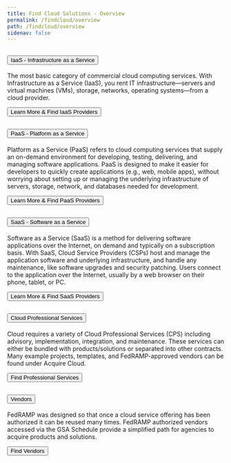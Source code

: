 ```yaml
---
title: Find Cloud Solutions - Overview
permalink: /findcloud/overview
path: /findcloud/overview
sidenav: false
---
```


<div class="usa-accordion usa-accordion--bordered">
  
  <!-- Use the accurate heading level to maintain the document outline -->
  <h2 class="usa-accordion__heading">
    <button class="usa-accordion__button"
      aria-expanded="true"
      aria-controls="b-a1">
      IaaS - Infrastructure as a Service
    </button>
  </h2>
  <div id="b-a1" class="usa-accordion__content usa-prose">
    <p>The most basic category of commercial cloud computing services. With Infrastructure as a Service (IaaS), you rent IT infrastructure—servers and virtual machines (VMs), storage, networks, operating systems—from a cloud provider.</p>
	<p><a href="/findcloud/iaas" ><button class="usa-button ">Learn More & Find IaaS Providers</button></a></p>
  </div>
  
  <!-- Use the accurate heading level to maintain the document outline -->
  <h2 class="usa-accordion__heading">
    <button class="usa-accordion__button"
      aria-expanded="false"
      aria-controls="b-a2">
      PaaS -  Platform as a Service
    </button>
  </h2>
  <div id="b-a2" class="usa-accordion__content usa-prose">
    <p>Platform as a Service (PaaS) refers to cloud computing services that supply an on-demand environment for developing, testing, delivering, and managing software applications. PaaS is designed to make it easier for developers to quickly create applications (e.g., web, mobile apps), without worrying about setting up or managing the underlying infrastructure of servers, storage, network, and databases needed for development.</p>
	<p><a href="/findcloud/paas" ><button class="usa-button ">Learn More & Find PaaS Providers</button></a></p>
  </div>
  
  <!-- Use the accurate heading level to maintain the document outline -->
  <h2 class="usa-accordion__heading">
    <button class="usa-accordion__button"
      aria-expanded="false"
      aria-controls="b-a3">
      SaaS - Software as a Service
    </button>
  </h2>
  <div id="b-a3" class="usa-accordion__content usa-prose">
    <p>Software as a Service (SaaS) is a method for delivering software applications over the Internet, on demand and typically on a subscription basis. With SaaS, Cloud  Service Providers (CSPs) host and manage the application software and underlying infrastructure, and handle any maintenance, like software upgrades and security patching. Users connect to the application over the Internet, usually by a web browser on their phone, tablet, or PC.</p>
	<p><a href="/findcloud/saas" ><button class="usa-button ">Learn More & Find SaaS Providers</button></a></p>

  </div>
  
  <!-- Use the accurate heading level to maintain the document outline -->
  <h2 class="usa-accordion__heading">
    <button class="usa-accordion__button"
      aria-expanded="false"
      aria-controls="b-a4">
      Cloud Professional Services
    </button>
  </h2>
  <div id="b-a4" class="usa-accordion__content usa-prose">
    <p>Cloud requires a variety of Cloud Professional Services (CPS) including advisory, implementation, integration, and maintenance. These services can either be bundled with products/solutions or separated into other contracts. Many example projects, templates, and FedRAMP-approved vendors can be found under Acquire Cloud.</p>
	<p><a href="/findcloud/professionalservices" ><button class="usa-button ">Find Professional Services</button></a></p>
  </div>
  
  <!-- Use the accurate heading level to maintain the document outline -->
  <h2 class="usa-accordion__heading">
    <button class="usa-accordion__button"
      aria-expanded="false"
      aria-controls="b-a5">
      Vendors
    </button>
  </h2>
  <div id="b-a5" class="usa-accordion__content usa-prose">
    <p>FedRAMP was designed so that once a cloud service offering has been authorized it can be reused many times. FedRAMP authorized vendors accessed via the GSA Schedule provide a simplified path for agencies to acquire products and solutions.</p>
	<p><a href="/findcloud/vendors" ><button class="usa-button ">Find Vendors</button></a></p>
  </div>
</div>
